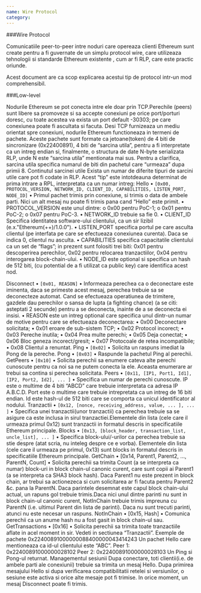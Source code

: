 ```yaml
---
name: Wire Protocol
category: 
---
```


###Wire Protocol

Comunicatiile peer-to-peer intre noduri care opereaza clienti Ethereum sunt create pentru a fi guvernate de un simplu protocol wire, care utilizeaza tehnologii  si standarde Ethereum existente , cum ar fi RLP, care este practic oriunde.

Acest document are ca scop explicarea acestui tip de protocol intr-un mod comprehensibil.

###Low-level

Nodurile Ethereum se pot conecta intre ele doar prin TCP.Perechile (peers) sunt libere sa promoveze si sa accepte conexiuni pe orice port/porturi doresc, cu toate acestea va exista un port default -30303; pe care conexiunea poate fi ascultata si facuta.
Desi TCP furnizeaza un mediu orientat spre conexiuni, nodurile Ethereum functioneaza in termeni de pachete. Aceste pachete sunt formate ca jetoane(token) de 4 biti de sincronizare (0x22400891), 4 biti de “sarcina utila”, pentru a fi interpretate ca un intreg endian si, finalmente, o structura de date N-byte  serializata RLP, unde N este “sarcina utila” mentionata mai sus. Pentru a clarifica, sarcina utila specifica numarul de biti din pachetul care “urmeaza” dupa primii 8.
Continutul sarcinei utile
Exista un numar de diferite tipuri de sarcini utile care pot fi codate in RLP. Acest “tip” este intotdeauna determinat de prima intrare a RPL, interpretata ca un numar intreg: 
Hello
•	`[0x00, PROTOCOL_VERSION, NETWORK_ID, CLIENT_ID, CAPABILITIES, LISTEN_PORT, NODE_ID]`
•	Primul pachet trimis prin conexiune, si trimis o data de ambele parti. Nici un alt mesaj nu poate fi trimis pana cand  “Hello” este primit.
•	PROTOCOL_VERSION este unul dintre:
o	0x00 pentru PoC-1;
o	0x01 pentru PoC-2;
o	0x07 pentru PoC-3.
•	NETWORK_ID trebuie sa fie  0.
•	CLIENT_ID Specifica identitatea software-ului clientului, ca un sir lizibil (e.x."Ethereum(++)/1.0.0").
•	LISTEN_PORT specifica portul pe care asculta clientul (pe interfata pe care se efectueaza conexiunea curenta). Daca se indica 0, clientul nu asculta.
•	 CAPABILITIES  specifica capacitatile clientului ca un set de “flags”; in prezent sunt folositi trei biti: 0x01 pentru descoperirea perechilor, 0x02 pentru relocarea tranzactiilor, 0x04 pentru interogarea block-chain-ului.
•	NODE_ID este optional si specifica un hash de 512 biti, (cu potential de a fi utilizat ca public key) care identifica acest nod. 

Disconnect
•	`[0x01, REASON]`
•	Informeaza perechea ca o deconectare este iminenta, daca se primeste acest mesaj, perechea trebuie sa se deconecteze automat. Cand se efectueaza operatiunea de trimitere, gazdele dau perechilor o sansa de lupta (a fighting chance) (a se citi: asteptati 2 secunde) pentru a se deconecta, inainte de a se deconecta ei insisi.
•	REASON este un intreg optional care specifica unul dintr-un numar de motive pentru care se efectueaza deconectarea:
•	 0x00 Deconectare solicitata;
•	0x01 eroare de sub-sistem TCP;
•	0x02 Protocol incorect;
•	0x03 Pereche inutila;
•	0x04 Prea multe perechi;
•	0x05 Deja conectat;
•	0x06 Bloc geneza incorect/gresit;
•	0x07 Protocoale de retea incompatibile;
•	0x08 Clientul a renuntat.
Ping
•	`[0x02]`
•	Solicita un raspuns imediat la Pong de la pereche.
Pong
•	`[0x03]`
•	Raspunde la pachetul Ping al perechii.
GetPeers
•	`[0x10]`
•	Solicita perechii sa enumere cateva alte perechi cunoscute pentru ca noi sa ne putem conecta la ele. Aceasta enumerare ar trebui sa contina si perechea solicitata. 
Peers
•	`[0x11, [IP1, Port1, Id1], [IP2, Port2, Id2], ... ]`
•	Specifica un numar de perechi cunoscute. IP este o multime de 4 biti “ABCD” care trebuie interpretata ca adresa IP A.B.C.D. Port este o multime care trebuie intrepretata ca un intreg de 16 biti endian. Id este hash-ul de 512 biti care se comporta ca unicul identificator al nodului.
 Tranzactii
•	`[0x12, [nonce, receiving_address, value, ... ], ... ]`
•	Specifica unei tranzactii(unor tranzactii) ca perechea trebuie sa se asigure ca este inclusa in sirul tranzactiei.Elementele din lista (cele care il urmeaza primul 0x12) sunt tranzactii in formatul descris in specificatiile Ethereum principale.
 Blocks
•	`[0x13, [block_header, transaction_list, uncle_list], ... ]`
•	Specifica block-ului/-urilor ca perechea trebuie sa stie despre (atat scria, nu inteleg despre ce e vorba). Elementele din lista (cele care il urmeaza pe primul, 0x13) sunt blocks in formatul descris in specificatiile Ethereum principale.
 GetChain
•	[0x14, Parent1, Parent2, ..., ParentN, Count]
•	Solicita perechii sa trimita Count (a se interpreta ca numar) block-uri in block chain-ul canonic curent, care sunt copii ai Parent1 (a se interpreta ca SHA3 block hash). Daca Parent1 nu este prezent in block chain, ar trebui sa actionezeca si cum solicitarea ar fi facuta pentru Parent2 &c. pana la ParentN. Daca parintele desemnat este capul block chain-ului actual, un rapuns gol trebuie trimis.Daca nici unul dintre parinti nu sunt in block chain-ul canonic curent, NotInChain trebuie trimis impreuna cu ParentN (i.e. ultimul Parent din lista de parinti). Daca nu sunt trecuti parinti, atunci nu este necesar un raspuns.
 NotInChain
•	[0x15, Hash]
•	Comunica perechii ca un anume hash nu a fost gasit in block chain-ul sau.
 GetTransactions
•	[0x16]
•	Solicita perechii sa trimita toate tranzactiile aflate in acel moment in sir. Vedeti in sectiunea “Tranzactii”. 
Exemple de pachete
0x22400891000000088400000043414243
Un pachet Hello care mentioneaza ca id-ul clientului este “ABC”. 
Peer 1: 0x22400891000000028102
Peer 2: 0x22400891000000028103
Un Ping si Pong-ul returnat.
Managementul sesiunii
Dupa conectare, toti clientii(i.e. de ambele parti ale conexiunii) trebuie sa trimita un mesaj Hello. Dupa primirea mesajului Hello si dupa verificarea compatibilitatii retelei si versiunilor, o sesiune este activa si orice alte mesaje pot fi trimise.
In orice moment, un mesaj Disconnect poate fi trimis. 



